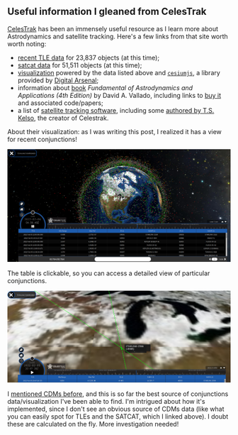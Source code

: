 ## Useful information I gleaned from CelesTrak  

[CelesTrak](https://celestrak.com/) has been an immensely useful resource as I
learn more about Astrodynamics and satellite tracking. Here's a few links from
that site worth worth noting:

*   [recent TLE data](https://celestrak.com/pub/TLE/catalog.txt) for 23,837 objects (at this time);
*   [satcat data](https://celestrak.com/pub/satcat.txt) for 51,511 objects (at this time);
*   [visualization](https://celestrak.com/cesium/orbit-viz.php?tle=/pub/TLE/catalog.txt&satcat=/pub/satcat.txt)
powered by the data listed above and [`cesiumjs`](https://cesium.com/platform/cesiumjs/),
a library provided by [Digital Arsenal](https://digitalarsenal.io/); 
*   information about [book](https://celestrak.com/software/vallado-sw.php)
*Fundamental of Astrodynamics and Applications (4th Edition)* by David A. Vallado,
including links to [buy it](https://astrobooks.com/fundamentals-of-astrodynamics-and-applications-4th-edition-vallado-2013-softcover.aspx)
and associated code/papers;
*   a list of [satellite tracking software](https://celestrak.com/software/satellite/sat-trak.php),
including some [authored by T.S. Kelso](https://celestrak.com/software/tskelso-sw.php),
the creator of Celestrak.

About their visualization: as I was writing this post, I realized it has a
view for recent conjunctions!

<p align="center"> 
  <img src="/images/celestrak-conjunction-viewer.png" title="CelesTrak Conjunction Viewer" width="" />
</p>

The table is clickable, so you can access a detailed view of particular conjunctions.

<p align="center"> 
  <img src="/images/celestrak-conjunction-viewer-detail.png" title="Detailed view for a particular conjunction" width="" />
</p>

I [mentioned CDMs before](/2022/01/26/conjunction-data-message.html),
and this is so far the best source of conjunctions data/visualization I've been
able to find. I'm intrigued about how it's implemented, since I don't see an
obvious source of CDMs data (like what you can easily spot for TLEs and the SATCAT,
which I linked above). I doubt these are calculated on the fly. More investigation
needed!
